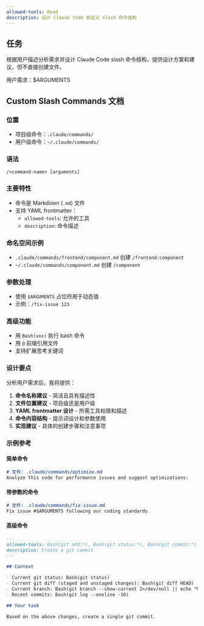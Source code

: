 ```yaml
---
allowed-tools: Read
description: 设计 Claude Code 自定义 slash 命令结构
---
```


## 任务
根据用户描述分析需求并设计 Claude Code slash 命令结构，提供设计方案和建议，但不直接创建文件。

用户需求：$ARGUMENTS

## Custom Slash Commands 文档

### 位置
- 项目级命令：`.claude/commands/`
- 用户级命令：`~/.claude/commands/`

### 语法
```
/<command-name> [arguments]
```

### 主要特性
- 命令是 Markdown (`.md`) 文件
- 支持 YAML frontmatter：
  - `allowed-tools`: 允许的工具
  - `description`: 命令描述

### 命名空间示例
- `.claude/commands/frontend/component.md` 创建 `/frontend:component`
- `~/.claude/commands/component.md` 创建 `/component`

### 参数处理
- 使用 `$ARGUMENTS` 占位符用于动态值
- 示例：`/fix-issue 123`

### 高级功能
- 用 `Bash(xxx)` 执行 bash 命令
- 用 `@` 前缀引用文件
- 支持扩展思考关键词

### 设计要点
分析用户需求后，我将提供：
1. **命令名称建议** - 简洁且具有描述性
2. **文件位置建议** - 项目级还是用户级
3. **YAML frontmatter 设计** - 所需工具权限和描述
4. **命令内容结构** - 提示词设计和参数使用
5. **实现建议** - 具体的创建步骤和注意事项

### 示例参考

#### 简单命令
```markdown
# 文件: .claude/commands/optimize.md
Analyze this code for performance issues and suggest optimizations:
```

#### 带参数的命令
```markdown
# 文件: .claude/commands/fix-issue.md
Fix issue #$ARGUMENTS following our coding standards
```

#### 高级命令
```markdown
---
allowed-tools: Bash(git add:*), Bash(git status:*), Bash(git commit:*)
description: Create a git commit
---

## Context

- Current git status: Bash(git status)
- Current git diff (staged and unstaged changes): Bash(git diff HEAD)
- Current branch: Bash(git branch --show-current 2>/dev/null || echo "Not a git repository")
- Recent commits: Bash(git log --oneline -10)

## Your task

Based on the above changes, create a single git commit.
```

